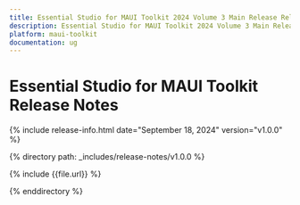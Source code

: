 ```yaml
---
title: Essential Studio for MAUI Toolkit 2024 Volume 3 Main Release Release Notes  
description: Essential Studio for MAUI Toolkit 2024 Volume 3 Main Release Release Notes  
platform: maui-toolkit
documentation: ug
---
```


# Essential Studio for MAUI Toolkit  Release Notes  

{% include release-info.html date="September 18, 2024"  version="v1.0.0" %}

{% directory path: _includes/release-notes/v1.0.0 %}

{% include {{file.url}} %}

{% enddirectory %}


